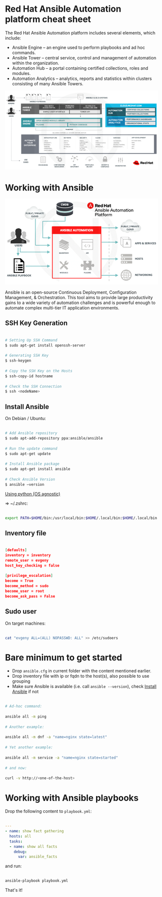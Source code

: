 # Red Hat Ansible Automation platform cheat sheet

The Red Hat Ansible Automation platform includes several elements, which include:

* Ansible Engine – an engine used to perform playbooks and ad hoc commands.
* Ansible Tower – central service, control and management of automation within the organization.
* Automation Hub – a portal containing certified collections, roles and modules.
* Automation Analytics – analytics, reports and statistics within clusters consisting of many Ansible Towers.

![Red Hat Ansible Automation platform high level architecture](.attachments/red-hat-ansible-automation-platform.png)

# Working with Ansible 

![Red Hat Ansible Automation platform](.attachments/red-hat-ansible-automation-platform-architecture.png)

Ansible is an open-source Continuous Deployment, Configuration Management, & Orchestration. This tool aims to provide large productivity gains to a wide variety of automation challenges and is powerful enough to automate complex multi-tier IT application environments.

## SSH Key Generation

```bash

# Setting Up SSH Command
$ sudo apt-get install openssh-server

# Generating SSH Key 
$ ssh-keygen

# Copy the SSH Key on the Hosts
$ ssh-copy-id hostname

# Check the SSH Connection 
$ ssh <nodeName>

```

## Install Ansible

On Debian / Ubuntu:

```bash

# Add Ansible repository 
$ sudo apt-add-repository ppa:ansible/ansible

# Run the update command 
$ sudo apt-get update

# Install Ansible package 
$ sudo apt-get install ansible

# Check Ansible Version
$ ansible –version

```

[Using python (OS agnostic)](https://docs.ansible.com/ansible/latest/installation_guide/intro_installation.html)

=> ~/.zshrc:

```bash

export PATH=$HOME/bin:/usr/local/bin:$HOME/.local/bin:$HOME/.local/bin:$PATH

```

## Inventory file


```json

[defaults]
inventory = inventory
remote_user = evgeny
host_key_checking = false

[privilege_escalation] 
become = True
become_method = sudo
become_user = root
become_ask_pass = False

```

## Sudo user

On target machines:

```bash

cat "evgeny ALL=(ALL) NOPASSWD: ALL" >> /etc/sudoers

```

# Bare minimum to get started

* Drop `ansible.cfg` in current folder with the content mentioned earlier.
* Drop inventory file with ip or fqdn to the host(s), also possible to use grouping
* Make sure Ansible is available (i.e. call `ansible --version`), check [Install Ansible](#install-ansible) if not

```bash

# Ad-hoc command:

ansible all -m ping

# Another example: 

ansible all -m dnf -a "name=nginx state=latest"

# Yet another example: 

ansible all -m service -a "name=nginx state=started"

# and now:

curl -v http://<one-of-the-host>


```

# Working with Ansible playbooks

Drop the following content to `playbook.yml`:

```yaml

---
- name: show fact gathering
  hosts: all
  tasks:
  - name: show all facts
    debug:
      var: ansible_facts


```

and run: 

```bash 

ansible-playbook playbook.yml

```

That's it!